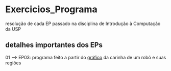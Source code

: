 # Exercicios_Programa
resolução de cada EP passado na disciplina de Introdução à Computação da USP
## detalhes importantes dos EPs
01 --> EP03: programa feito a partir do [gráfico](https://www.ime.usp.br/~coelho/imgs/carinha21.png) da carinha de um robô e suas regiões
